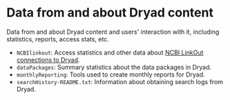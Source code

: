 Data from and about Dryad content
=================================

Data from and about Dryad content and users' interaction with it, including
statistics, reports, access stats, etc.

- `NCBIlinkout`: Access statistics and other data about [NCBI LinkOut
  connections to Dryad](http://wiki.datadryad.org/NCBI_LinkOut). 
- `dataPackages`: Summary statistics about the data packages in Dryad. 
- `monthlyReporting`: Tools used to create monthly reports for Dryad.
- `searchHistory-README.txt`: Information about obtaining search logs from Dryad.
